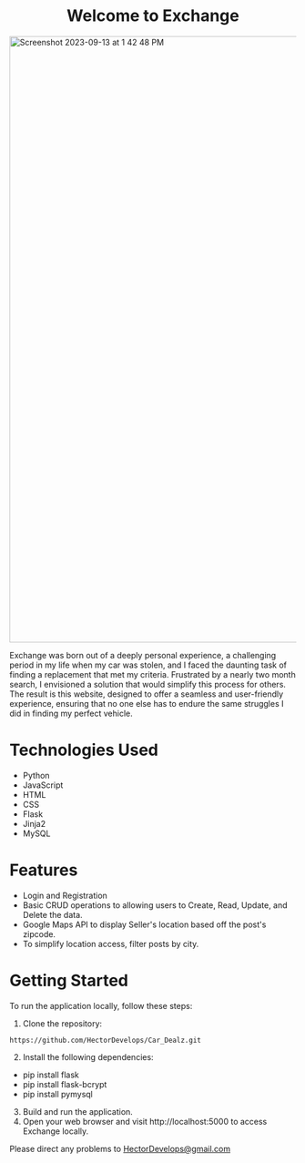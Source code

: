 <h1 align='center'>Welcome to Exchange</h1>

<img width="1065" alt="Screenshot 2023-09-13 at 1 42 48 PM" src="https://github.com/HectorDevelops/Car_Dealz/assets/55935722/5cd18034-b1c8-4adf-9c07-461e2308a7ed">


Exchange was born out of a deeply personal experience, a challenging period in my life when my car was stolen, and I faced the daunting task of finding a replacement that met my criteria. Frustrated by a nearly two month search, I envisioned a solution that would simplify this process for others. The result is this website, designed to offer a seamless and user-friendly experience, ensuring that no one else has to endure the same struggles I did in finding my perfect vehicle. 

# Technologies Used 
* Python 
* JavaScript
* HTML 
* CSS
* Flask
* Jinja2
* MySQL

# Features
* Login and Registration
* Basic CRUD operations to allowing users to Create, Read, Update, and Delete the  data.
* Google Maps API to display Seller's location based off the post's zipcode.
* To simplify location access, filter posts by city. 

# Getting Started 
To run the application locally, follow these steps:

1. Clone the repository:
```
https://github.com/HectorDevelops/Car_Dealz.git
```
2. Install the following dependencies:
* pip install flask 
* pip install flask-bcrypt
* pip install pymysql

3. Build and run the application.
4. Open your web browser and visit http://localhost:5000 to access Exchange locally.

Please direct any problems to HectorDevelops@gmail.com

